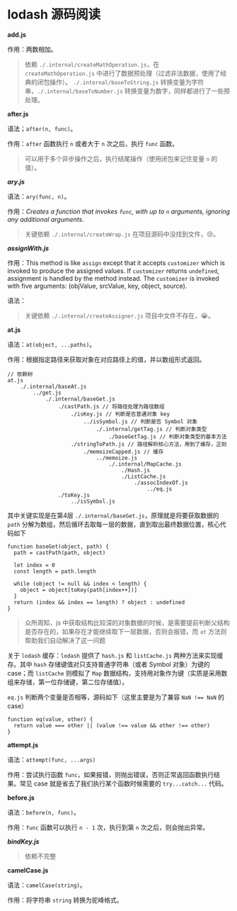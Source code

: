 # lodash 源码阅读

**add.js**

作用：两数相加。

> 依赖 `./.internal/createMathOperation.js`，在 `createMathOperation.js` 中进行了数据预处理（过滤非法数据，使用了经典的闭包操作）。 `./.internal/baseToString.js` 转换变量为字符串，`./.internal/baseToNumber.js` 转换变量为数字，同样都进行了一些预处理。



**after.js**

语法；`after(n, func)`。

作用：`after` 函数执行 `n` 或者大于 `n` 次之后，执行 `func` 函数。

> 可以用于多个异步操作之后，执行结尾操作（使用闭包来记住变量 `n` 的值）。

***ary.js***

语法：`ary(func, n)`。

作用：*Creates a function that invokes `func`, with up to `n` arguments, ignoring any additional arguments*.

> 关键依赖 `./.internal/createWrap.js` 在项目源码中没找到文件，😢。

***assignWith.js***

作用：This method is like `assign` except that it accepts `customizer` which is invoked to produce the assigned values. If `customizer` returns `undefined`, assignment is handled by the method instead. The `customizer` is invoked with five arguments: (objValue, srcValue, key, object, source).

语法：

> 关键依赖 `./.internal/createAssigner.js` 项目中文件不存在，😭。

**at.js**

语法：`at(object, ...paths)`。

作用：根据指定路径来获取对象在对应路径上的值，并以数组形式返回。

```
// 依赖树
at.js
    ./.internal/baseAt.js
        ../get.js
            ./.internal/baseGet.js
                ./castPath.js // 将路径处理为路径数组
                    ./isKey.js // 判断是否普通对象 key
                        ../isSymbol.js // 判断是否 Symbol 对象
                            ./.internal/getTag.js // 判断对象类型
                                ./baseGetTag.js // 判断对象类型的基本方法
                    ./stringToPath.js // 路径解析核心方法，用到了缓存，正则
                        ./memoizeCapped.js // 缓存
                            ../memoize.js
                                ./.internal/MapCache.js
                                    ./Hash.js
                                    ./ListCache.js
                                        ./assocIndexOf.js
                                            ../eq.js
                ./toKey.js
                    ../isSymbol.js
```

其中关键实现是在第4层 `./.internal/baseGet.js`，原理就是将要获取数据的 `path` 分解为数组，然后循环去取每一层的数据，直到取出最终数据位置，核心代码如下

```
function baseGet(object, path) {
  path = castPath(path, object)

  let index = 0
  const length = path.length

  while (object != null && index < length) {
    object = object[toKey(path[index++])]
  }
  return (index && index == length) ? object : undefined
}
```

> 众所周知，js 中获取结构比较深的对象数据的时候，是需要提前判断父结构是否存在的，如果存在才能继续取下一层数据，否则会报错，而 `at` 方法则帮助我们自动解决了这一问题

关于 `lodash` 缓存：`lodash` 提供了 `hash.js` 和 `listCache.js` 两种方法来实现缓存。其中 `hash` 存储键值对只支持普通字符串（或者 Symbol 对象）为键的 case；而 `listCache` 则模拟了 `Map` 数据结构，支持用对象作为键（实质是采用数组来存储，第一位存储键，第二位存储值）。

`eq.js` 判断两个变量是否相等，源码如下（这里主要是为了兼容 `NaN !== NaN` 的 case）

```
function eq(value, other) {
  return value === other || (value !== value && other !== other)
}
```

**attempt.js**

语法：`attempt(func, ...args)`

作用：尝试执行函数 `func`，如果报错，则抛出错误，否则正常返回函数执行结果。常见 case 就是省去了我们执行某个函数时候需要的 `try...catch...` 代码。

**before.js**

语法：`before(n, func)`。

作用：`func` 函数可以执行 `n - 1` 次，执行到第 `n` 次之后，则会抛出异常。

***bindKey.js***

> 依赖不完整

**camelCase.js**

语法：`camelCase(string)`。

作用：将字符串 `string` 转换为驼峰格式。

